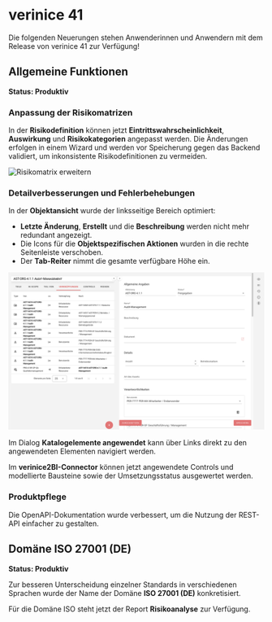 <!-- © 2025 The Project Contributors - see AUTHORS.txt -->
# verinice 41

Die folgenden Neuerungen stehen Anwenderinnen und Anwendern mit dem Release von verinice 41 zur Verfügung!

## Allgemeine Funktionen

**Status: Produktiv**

### Anpassung der Risikomatrizen

In der **Risikodefinition** können jetzt **Eintrittswahrscheinlichkeit**, **Auswirkung** und **Risikokategorien** angepasst werden. Die Änderungen erfolgen in einem Wizard und werden vor Speicherung gegen das Backend validiert, um inkonsistente Risikodefinitionen zu vermeiden.

![Risikomatrix erweitern](/assets/release-notes/verinice-41-risk-definition.de.gif)

### Detailverbesserungen und Fehlerbehebungen

In der **Objektansicht** wurde der linksseitige Bereich optimiert:
- **Letzte Änderung**, **Erstellt** und die **Beschreibung** werden nicht mehr redundant angezeigt.
- Die Icons für die **Objektspezifischen Aktionen** wurden in die rechte Seitenleiste verschoben.
- Der **Tab-Reiter** nimmt die gesamte verfügbare Höhe ein.

![Optimierte Objektansicht](/assets/release-notes/verinice-41-object-details.de.png)

Im Dialog **Katalogelemente angewendet** kann über Links direkt zu den angewendeten Elementen navigiert werden.

Im **verinice2BI-Connector** können jetzt angewendete Controls und modellierte Bausteine sowie der Umsetzungsstatus ausgewertet werden.

### Produktpflege

Die OpenAPI-Dokumentation wurde verbessert, um die Nutzung der REST-API einfacher zu gestalten.

## Domäne ISO 27001 (DE)

**Status: Produktiv**

Zur besseren Unterscheidung einzelner Standards in verschiedenen Sprachen wurde der Name der Domäne **ISO 27001 (DE)** konkretisiert.

Für die Domäne ISO steht jetzt der Report **Risikoanalyse** zur Verfügung.
